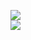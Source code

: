 [![](https://img.shields.io/badge/Made%20With-Github%20Spray-lightgrey.svg?style=for-the-badge&logo=github)](https://github.com/Annihil/github-spray#3227)  
[![](https://i.imgur.com/2DrTn0Z.gif)](https://github.com/Annihil/github-spray)